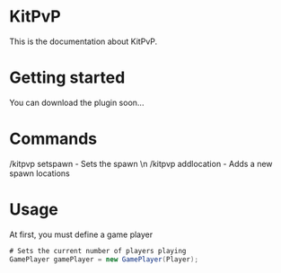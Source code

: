 # KitPvP
This is the documentation about KitPvP.
# Getting started
You can download the plugin soon...
# Commands
/kitpvp setspawn - Sets the spawn \n
/kitpvp addlocation - Adds a new spawn locations
# Usage
At first, you must define a game player
```java
# Sets the current number of players playing
GamePlayer gamePlayer = new GamePlayer(Player);
```
